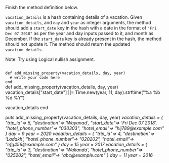Finish the method definition below.

`vacation_details` is a hash containing details of a vacation. Given `vacation_details`, and `day` and `year` as integer arguments, the method should add a `start_date` key in the hash with a date in the format of `"Fri Dec 07 2018"` as per the year and day inputs passed to it, and month as December. If the `start_date` key is already present in the hash, the method should not update it.
The method should return the updated `vacation_details`.

Note: Try using Logical nullish assignment.


<codeblock language="ruby" type="exercise" testMode="multipleInput">
<code>
def add_missing_property(vacation_details, day, year)
  # write your code here
end
</code>

<solution>
def add_missing_property(vacation_details, day, year)
  vacation_details["start_date"] ||= Time.new(year, 11, day).strftime("%a %b %d %Y")

  vacation_details
end
</solution>

<testcases>
<caller>
puts add_missing_property(vacation_details, day, year)
</caller>
<testcase>
<i>
vacation_details = {
  "trip_id"=> 5,
  "destination"=> 'Wayanad',
  "start_date"=> 'Fri Dec 07 2018',
  "hotel_phone_number"=> "030303",
  "hotel_email"=> "hij789@example.com"
}
day = 9
year = 2020
</i>
</testcase>
<testcase>
<i>
vacation_details = {
  "trip_id"=> 4,
  "destination"=> 'Ladakh',
  "hotel_phone_number"=> "020202",
  "hotel_email"=> "efg456@example.com"
}
day = 15
year = 2017
</i>
</testcase>
<testcase>
<i>
vacation_details = {
  "trip_id"=> 3,
  "destination"=> 'Wakanda',
  "hotel_phone_number"=> "025202",
  "hotel_email"=> "abc@example.com"
}
day = 11
year = 2016
</i>
</testcase>
</testcases>
</codeblock>